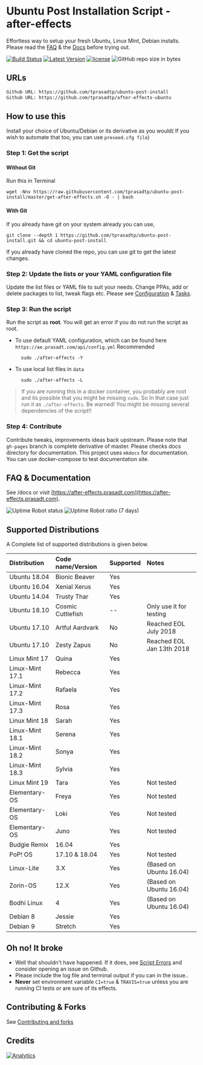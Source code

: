 # Ubuntu Post Installation Script - after-effects

Effortless way to setup your fresh Ubuntu, Linux Mint, Debian installs. Please read the [FAQ](https://ae.prasadt.com/faq/dependencies/) & the [Docs](https://ae.prasadt.com/getting-started/)
before trying out.

[![Build Status](https://travis-ci.org/tprasadtp/ubuntu-post-install.svg?branch=master)](https://travis-ci.org/tprasadtp/ubuntu-post-install)
[![Latest Version](https://img.shields.io/badge/dynamic/json.svg?label=Version&style=flat&url=https://ae.prasadt.com/api/json/version.json&query=version.name&prefix=V-)](https://github.com/tprasadtp/ubuntu-post-install/)
[![license](https://img.shields.io/github/license/mashape/apistatus.svg)](https://github.com/tprasadtp/ubuntu-post-install/blob/master/LICENSE)
![GitHub repo size in bytes](https://img.shields.io/github/repo-size/tprasadtp/ubuntu-post-install.svg)



## URLs

```bash
Github URL: https://github.com/tprasadtp/ubuntu-post-install
Github URL: https://github.com/tprasadtp/after-effects-ubuntu
```

## How to use this

Install your choice of Ubuntu/Debian or its derivative as you would( If you wish to automate that too, you can use `preseed.cfg file`)

### Step 1: Get the script

#### Without Git

Run this in Terminal

```console
wget -Nnv https://raw.githubusercontent.com/tprasadtp/ubuntu-post-install/master/get-after-effects.sh -O - | bash
```

#### With Git

If you already have git on your system already you can use,

```console
git clone --depth 1 https://github.com/tprasadtp/ubuntu-post-install.git && cd ubuntu-post-install
```

If you already have cloned the repo, you can use git to get the latest changes.

### Step 2: Update the lists or your YAML configuration file

Update the list files or YAML file to suit your needs. Change PPAs, add or delete packages to list, tweak flags etc.
Please see [Configuration](https://ae.prasadt.com/config/#package-lists) & [Tasks](https://ae.prasadt.com/tasks/#what-can-it-do).

### Step 3: Run the script

Run the script as **root**. You will get an error if you do not run the script as root.

- To use default YAML configuration, which can be found here `https://ae.prasadt.com/api/config.yml` Recommended

  ```console
    sudo ./after-effects -Y
  ```

- To use local list files in `data`
  ```console
    sudo ./after-effects -L
  ```

> If you are running this in a docker container, you probably are root and its possible that you might be missing `sudo`. So In that case just run it as `./after-effects`. Be warned! You might be missing several dependencies of the script!!

### Step 4: Contribute

Contribute tweaks, improvements ideas back upstream.
Please note that `gh-pages` branch is complete derivative of master. Please checks docs directory for documentation. This project uses `mkdocs` for documentation. You can use docker-compose to test documentation site.

## FAQ & Documentation

See /docs or visit [https://after-effects.prasadt.com](https://after-effects.prasadt.com).

![Uptime Robot status](https://img.shields.io/uptimerobot/status/m780628218-79e4106657d18a5abccd3565.svg?style=flat)
![Uptime Robot ratio (7 days)](https://img.shields.io/uptimerobot/ratio/7/m780628218-79e4106657d18a5abccd3565.svg?style=flat)


## Supported Distributions

A Complete  list of supported distributions is given below.

 Distribution    | Code name/Version |  Supported  | Notes
:----------------|:------------------|-------------|:------
Ubuntu 18.04     | Bionic Beaver     | Yes         |
Ubuntu 16.04     | Xenial Xerus      | Yes         |
Ubuntu 14.04     | Trusty Thar       | Yes         |
Ubuntu 18.10     | Cosmic Cuttlefish | --          | Only use it for testing
Ubuntu 17.10     | Artful Aardvark   | No          | Reached EOL July 2018
Ubuntu 17.10     | Zesty Zapus       | No          | Reached EOL Jan 13th 2018
Linux Mint 17    | Quina             | Yes         |
Linux-Mint 17.1  | Rebecca           | Yes         |
Linux-Mint 17.2  | Rafaela           | Yes         |
Linux-Mint 17.3  | Rosa              | Yes         |
Linux Mint 18    | Sarah             | Yes         |
Linux-Mint 18.1  | Serena            | Yes         |
Linux-Mint 18.2  | Sonya             | Yes         |
Linux-Mint 18.3  | Sylvia            | Yes         |
Linux Mint 19    | Tara              | Yes         | Not tested
Elementary-OS    | Freya             | Yes         | Not tested
Elementary-OS    | Loki              | Yes         | Not tested
Elementary-OS    | Juno              | Yes         | Not tested
Budgie Remix     | 16.04             | Yes         |
PoP! OS          | 17.10 & 18.04     | Yes         | Not tested
Linux-Lite       | 3.X               | Yes         | (Based on Ubuntu 16.04)
Zorin-OS         | 12.X              | Yes         | (Based on Ubuntu 16.04)
Bodhi Linux      | 4                 | Yes         | (Based on Ubuntu 16.04)
Debian 8         | Jessie            | Yes         |
Debian 9         | Stretch           | Yes         |

## Oh no! It broke

- Well that shouldn't have happened. If it does, see [Script Errors](https://ae.prasadt.com/faq/crash/) and consider opening an issue on Github.
- Please include the log file and terminal output if you can in the issue..
- **Never** set environment variable `CI=true` & `TRAVIS=true` unless you are running CI tests or are sure of its effects.

## Contributing & Forks

See [Contributing and forks](./.github/CONTRIBUTING)

## Credits

[![Analytics](https://ga-beacon.prasadt.com/UA-101760811-3/github/ubuntu-post-install?flat)](https://prasadt.com/google-analytics-beacon)
